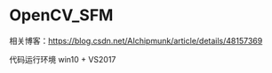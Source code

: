 # OpenCV_SFM
相关博客：https://blog.csdn.net/AIchipmunk/article/details/48157369  

代码运行环境 win10 + VS2017
